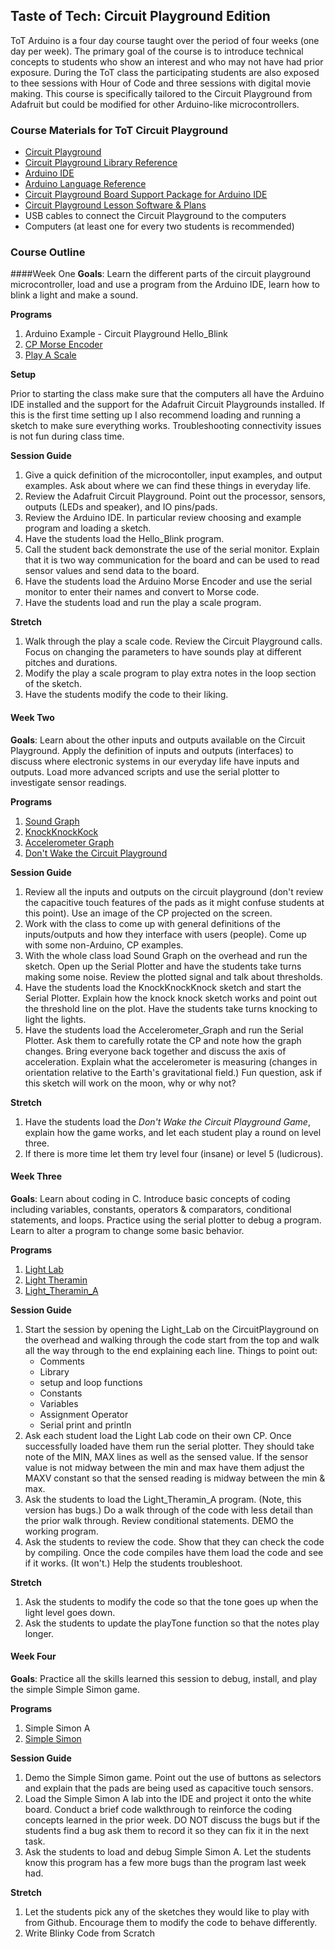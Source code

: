 ## Taste of Tech: Circuit Playground Edition
ToT Arduino is a four day course taught over the period of four weeks (one day per week). The primary goal of the course is to introduce technical concepts to students who show an interest and who may not have had prior exposure. During the ToT class the participating students are also exposed to thee sessions with Hour of Code and three sessions with digital movie making. This course is specifically tailored to the Circuit Playground from Adafruit but could be modified for other Arduino-like microcontrollers.

### Course Materials for ToT Circuit Playground

*	[Circuit Playground](https://www.adafruit.com/products/3000)
*	[Circuit Playground Library Reference](https://caternuson.github.io/Adafruit_CircuitPlayground/)
*	[Arduino IDE](https://www.arduino.cc/en/Main/Software)
*	[Arduino Language Reference](https://www.arduino.cc/en/Reference/HomePage)
*	[Circuit Playground Board Support Package for Arduino IDE](https://learn.adafruit.com/add-boards-arduino-v164/overview)
*	[Circuit Playground Lesson Software & Plans](https://github.com/DaveKT/Taste_of_Tech_Arduino)
*	USB cables to connect the Circuit Playground to the computers
*	Computers (at least one for every two students is recommended)

### Course Outline

####Week One
**Goals**: Learn the different parts of the circuit playground microcontroller, load and use a program from the Arduino IDE, learn how to blink a light and make a sound.

**Programs**

1.	Arduino Example - Circuit Playground Hello_Blink
2.	[CP Morse Encoder](docs/CPMorseEncoder/MorseEncoder.md)
3.	[Play A Scale](docs/Play_A_Scale/PlayAScale.md)

**Setup**

Prior to starting the class make sure that the computers all have the Arduino IDE installed and the support for the Adafruit Circuit Playgrounds installed. If this is the first time setting up I also recommend loading and running a sketch to make sure everything works. Troubleshooting connectivity issues is not fun during class time.

**Session Guide**

1.	Give a quick definition of the microcontoller, input examples, and output examples. Ask about where we can find these things in everyday life.
2.	Review the Adafruit Circuit Playground. Point out the processor, sensors, outputs (LEDs and speaker), and IO pins/pads.
3.	Review the Arduino IDE. In particular review choosing and example program and loading a sketch.
4.	Have the students load the Hello_Blink program.
5.	Call the student back demonstrate the use of the serial monitor. Explain that it is two way communication for the board and can be used to read sensor values and send data to the board.
6.	Have the students load the Arduino Morse Encoder and use the serial monitor to enter their names and convert to Morse code.
7. Have the students load and run the play a scale program.

**Stretch**

1.	Walk through the play a scale code. Review the Circuit Playground calls. Focus on changing the parameters to have sounds play at different pitches and durations.
2.	Modify the play a scale program to play extra notes in the loop section of the sketch.
3. Have the students modify the code to their liking.

#### Week Two
**Goals**: Learn about the other inputs and outputs available on the Circuit Playground. Apply the definition of inputs and outputs (interfaces) to discuss where electronic systems in our everyday life have inputs and outputs. Load more advanced scripts and use the serial plotter to investigate sensor readings.

**Programs**

1.	[Sound Graph](docs/SoundGraph)
2.	[KnockKnockKock](docs/KnockKnockKnock)
3.	[Accelerometer Graph](docs/Accelerometer_Graph/AccelGraph.md)
4.	[Don't Wake the Circuit Playground](docs/Accelerometer_DontWakeCPGame/DontWake.md)

**Session Guide**

1.	Review all the inputs and outputs on the circuit playground (don't review the capacitive touch features of the pads as it might confuse students at this point). Use an image of the CP projected on the screen.
2.	Work with the class to come up with general definitions of the inputs/outputs and how they interface with users (people). Come up with some non-Arduino, CP examples.
3.	With the whole class load  Sound Graph  on the overhead and run the sketch. Open up the Serial Plotter and have the students take turns making some noise. Review the plotted signal and talk about thresholds.
4.	Have the students load the KnockKnockKnock sketch and start the Serial Plotter. Explain how the knock knock sketch works and point out the threshold line on the plot. Have the students take turns knocking to light the lights.
5. Have the students load the Accelerometer_Graph and run the Serial Plotter. Ask them to carefully rotate the CP and note how the graph changes. Bring everyone back together and discuss the axis of acceleration. Explain what the accelerometer is measuring (changes in orientation relative to the Earth's gravitational field.) Fun question, ask if this sketch will work on the moon, why or why not?

**Stretch**

1.	Have the students load the *Don't Wake the Circuit Playground Game*, explain how the game works, and let each student play a round on level three.
2.	If there is more time let them try level four (insane) or level 5 (ludicrous).

#### Week Three

**Goals**: Learn about coding in C. Introduce basic concepts of coding including variables, constants, operators & comparators, conditional statements, and loops. Practice using the serial plotter to debug a program. Learn to alter a program to change some basic behavior.

**Programs**

1.	[Light Lab](docs/Light_Lab)
2.	[Light Theramin](docs/Light_Theramin)
3.	[Light_Theramin_A](docs/Light_Theramin_A)

**Session Guide**

1.	Start the session by opening the Light_Lab on the CircuitPlayground on the overhead and walking through the code start from the top and walk all the way through to the end explaining each line. Things to point out:
	*	Comments
	*	Library
	*	setup and loop functions
	*	Constants
	*	Variables
	*	Assignment Operator
	*	Serial print and println
2.	Ask each student load the Light Lab code on their own CP. Once successfully loaded have them run the serial plotter. They should take note of the MIN, MAX lines as well as the sensed value. If the sensor value is not midway between the min and max have them adjust the MAXV constant so that the sensed reading is midway between the min & max.
3. Ask the students to load the Light_Theramin_A program. (Note, this version has bugs.) Do a walk through of the code with less detail than the prior walk through. Review conditional statements. DEMO the working program.
4.	Ask the students to review the code. Show that they can check the code by compiling. Once the code compiles have them load the code and see if it works. (It won't.) Help the students troubleshoot.

**Stretch**

1.	Ask the students to modify the code so that the tone goes up when the light level goes down.
2.	Ask the students to update the playTone function so that the notes play longer.

#### Week Four

**Goals**: Practice all the skills learned this session to debug, install, and play the simple Simple Simon game.

**Programs**

1.	Simple Simon A
2.	[Simple Simon](docs/SimpleSimon)

**Session Guide**

1.	Demo the Simple Simon game. Point out the use of buttons as selectors and explain that the pads are being used as capacitive touch sensors.
2.	Load the Simple Simon A lab into the IDE and project it onto the white board. Conduct a brief code walkthrough to reinforce the coding concepts learned in the prior week. DO NOT discuss the bugs but if the students find a bug ask them to record it so they can fix it in the next task.
3. Ask the students to load and debug Simple Simon A. Let the students know this program has a few more bugs than the program last week had.  

**Stretch**

1. 	Let the students pick any of the sketches they would like to play with from Github. Encourage them to modify the code to behave differently.
2. Write Blinky Code from Scratch
